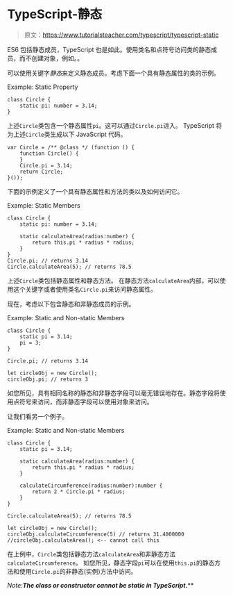 # TypeScript-静态

> 原文：<https://www.tutorialsteacher.com/typescript/typescript-static>

ES6 包括静态成员，TypeScript 也是如此。使用类名和点符号访问类的静态成员，而不创建对象，例如<classname>。<staticmember>。</staticmember></classname>

可以使用关键字*静态*来定义静态成员。考虑下面一个具有静态属性的类的示例。

Example: Static Property 

```
class Circle {
    static pi: number = 3.14;
} 
```

上述`Circle`类包含一个静态属性`pi`。这可以通过`Circle.pi`进入。 TypeScript 将为上述`Circle`类生成以下 JavaScript 代码。

```
var Circle = /** @class */ (function () {
    function Circle() {
    }
    Circle.pi = 3.14;
    return Circle;
}()); 
```

下面的示例定义了一个具有静态属性和方法的类以及如何访问它。

Example: Static Members 

```
class Circle {
    static pi: number = 3.14;

    static calculateArea(radius:number) {
        return this.pi * radius * radius;
    }
}
Circle.pi; // returns 3.14
Circle.calculateArea(5); // returns 78.5 
```

上述`Circle`类包括静态属性和静态方法。 在静态方法`calculateArea`内部，可以使用这个关键字或者使用类名`Circle.pi`来访问静态属性。

现在，考虑以下包含静态和非静态成员的示例。

Example: Static and Non-static Members 

```
class Circle {
    static pi = 3.14;
    pi = 3;
}

Circle.pi; // returns 3.14

let circleObj = new Circle();
circleObj.pi; // returns 3 
```

如您所见，具有相同名称的静态和非静态字段可以毫无错误地存在。静态字段将使用点符号来访问，而非静态字段可以使用对象来访问。

让我们看另一个例子。

Example: Static and Non-static Members 

```
class Circle {
    static pi = 3.14;

    static calculateArea(radius:number) {
        return this.pi * radius * radius;
    }

    calculateCircumference(radius:number):number { 
        return 2 * Circle.pi * radius;
    }
}

Circle.calculateArea(5); // returns 78.5

let circleObj = new Circle();
circleObj.calculateCircumference(5) // returns 31.4000000
//circleObj.calculateArea(); <-- cannot call this 
```

在上例中，`Circle`类包括静态方法`calculateArea`和非静态方法`calculateCircumference`。 如您所见，静态字段`pi`可以在使用`this.pi`的静态方法和使用`Circle.pi`的非静态(实例)方法中访问。

*Note:**The class or constructor cannot be static in TypeScript.*****